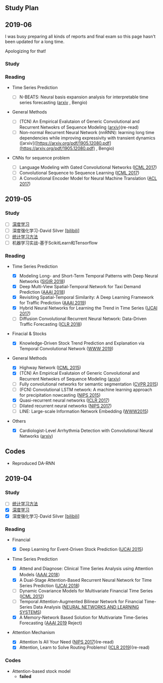 ## Study Plan

## 2019-06

I was busy preparing all kinds of reports and final exam so this page hasn't been updated for a long time. 

Apologizing for that!

### Study

### Reading

- Time Series Prediction
  
  - [ ] N-BEATS: Neural basis expansion analysis for interpretable time series forecasting ([arxiv]([https://arxiv.org/pdf/1905.10437.pdf](https://arxiv.org/pdf/1905.10437.pdf)) , Bengio)

- General Methods
  
  - [ ] (TCN) An Empirical Evalutaion of Generic Convolutional and Recurrent Netwokrs of Sequence Modeling ([arxiv](https://arxiv.org/pdf/1803.01271.pdf))(re-read)
  - [ ] Non-normal Recurrent Neural Network (nnRNN): learning long time dependencies while improving expressivity with transient dynamics ([arxiv]([https://arxiv.org/pdf/1905.12080.pdf](https://arxiv.org/pdf/1905.12080.pdf) , Bengio)

- CNNs for sequence problem
  
  - [ ] Language Modeling with Gated Convolutional Networks ([ICML 2017](https://arxiv.org/pdf/1612.08083.pdf))
  - [ ] Convolutional Sequence to Sequence Learning ([ICML 2017](<https://arxiv.org/pdf/1705.03122.pdf>))
  - [ ] A Convolutional Encoder Model for Neural Machine Translation ([ACL 2017](https://arxiv.org/pdf/1611.02344.pdf))

## 2019-05

### Study

- [ ] [深度学习](https://book.douban.com/subject/27087503/)
- [ ] 深度强化学习-David Silver [[bilibili](https://www.bilibili.com/video/av45357759)]
- [ ] [统计学习方法](https://book.douban.com/subject/10590856/)
- [ ] 机器学习实战-基于ScikitLearn和Tensorflow

### Reading

* Time Series Prediction
  
  * [x] Modeling Long- and Short-Term Temporal Patterns with Deep Neural Networks ([SIGIR 2018](https://arxiv.org/pdf/1703.07015.pdf))
  - [x] Deep Multi-View Spatial-Temporal Network for Taxi Demand Prediction ([AAAI 2018](https://arxiv.org/pdf/1802.08714.pdf))
  - [x] Revisiting Spatial-Temporal Similarity: A Deep Learning Framework for Traffic Prediction ([AAAI 2019](<https://arxiv.org/abs/1803.01254>))
  - [x] Hybrid Neural Networks for Learning the Trend in Time Series ([IJCAI 2017](<https://www.ijcai.org/proceedings/2017/0316.pdf>))
  - [ ] Diffusion Convolutional Recurrent Neural Network: Data-Driven Traffic Forecasting ([ICLR 2018](<https://arxiv.org/pdf/1707.01926.pdf>))

* Finacial & Stocks
  
  - [x] Knowledge-Driven Stock Trend Prediction and Explanation via Temporal Convolutional Network ([WWW 2019](https://www.researchgate.net/publication/331545500_Knowledge-Driven_Stock_Trend_Prediction_and_Explanation_via_Temporal_Convolutional_Network))

* General Methods
  
  - [x] Highway Network ([ICML 2015](https://arxiv.org/pdf/1505.00387.pdf))
  - [x] (TCN) An Empirical Evalutaion of Generic Convolutional and Recurrent Netwokrs of Sequence Modeling ([arxiv](https://arxiv.org/pdf/1803.01271.pdf))
  - [ ] Fully convolutional networks for semantic segmentation ([CVPR 2015](<https://people.eecs.berkeley.edu/~jonlong/long_shelhamer_fcn.pdf>))
  - [ ] (FCN) Convolutional LSTM network: A machine learning approach for precipitation nowcasting ([NIPS 2015](<https://papers.nips.cc/paper/5955-convolutional-lstm-network-a-machine-learning-approach-for-precipitation-nowcasting.pdf>))
  - [x] Quasi-recurrent neural networks ([ICLR 2017](<https://arxiv.org/pdf/1611.01576.pdf>))
  - [ ] Dilated recurrent neural networks ([NIPS 2017](<https://arxiv.org/pdf/1710.02224.pdf>))
  - [ ] LINE: Large-scale Information Network Embedding ([WWW2015](<https://arxiv.org/abs/1503.03578>))

* Others
  
  - [x] Cardiologist-Level Arrhythmia Detection with Convolutional Neural Networks ([arxiv](https://arxiv.org/pdf/1707.01836.pdf))

## Codes

- Reproduced DA-RNN

## 2019-04

### Study

* [ ] [统计学习方法](https://book.douban.com/subject/10590856/)
* [x] [深度学习](https://book.douban.com/subject/27087503/)
* [x] 深度强化学习-David Silver [[bilibili](https://www.bilibili.com/video/av45357759)]

### Reading

* Financial
  
  * [x] Deep Learning for Event-Driven Stock Prediction ([IJCAI 2015](https://www.ijcai.org/Proceedings/15/Papers/329.pdf))

* Time Series Prediction
  
  * [x] Attend and Diagnose: Clinical Time Series Analysis using Attention Models ([AAAI 2018](https://arxiv.org/pdf/1711.03905.pdf)）
  * [x] A Dual-Stage Attention-Based Recurrent Neural Network for Time Series Prediction ([IJCAI 2018](https://arxiv.org/abs/1704.02971))
  * [ ] Dynamic Covariance Models for Multivariate Financial Time Series ([ICML 2012](http://proceedings.mlr.press/v28/wu13.pdf))
  * [ ] Temporal Attention-Augmented Bilinear Network for Financial Time-Series Data Analysis ([NEURAL NETWORKS AND LEARNING SYSTEMS](https://ieeexplore.ieee.org/stamp/stamp.jsp?tp=&arnumber=8476227))
  * [x] A Memory-Network Based Solution for Multivariate Time-Series Forecasting ([AAAI 2019](https://arxiv.org/pdf/1809.02105.pdf) Reject)

* Attention Mechanism
  
  * [x] Attention Is All Your Need ([NIPS 2017](https://arxiv.org/pdf/1706.03762.pdf))(re-read)
  * [x] Attention, Learn to Solve Routing Problems!  ([ICLR 2019](https://openreview.net/pdf?id=ByxBFsRqYm))(re-read)

### Codes

* Attention-based stock model  
  - **failed**
